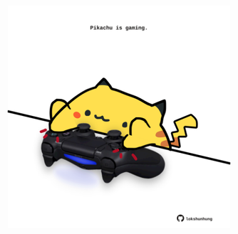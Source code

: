 <!-- built at 18/10/2024, 13:05:25 UTC -->
<p align="center">
  <img width="500" height="500" src="./ReadmeImage.svg">
</p>
